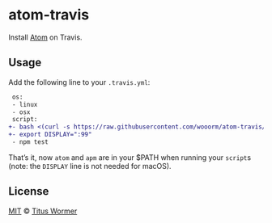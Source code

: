 # atom-travis

Install [Atom](https://atom.io) on Travis.

## Usage

Add the following line to your `.travis.yml`:

```diff
 os:
 - linux
 - osx
 script:
+- bash <(curl -s https://raw.githubusercontent.com/wooorm/atom-travis/master/install.sh)
+- export DISPLAY=":99"
 - npm test
```

That’s it, now `atom` and `apm` are in your $PATH when running your
`script`s (note: the `DISPLAY` line is not needed for macOS).

## License

[MIT](LICENSE) © [Titus Wormer](http://wooorm.com)
